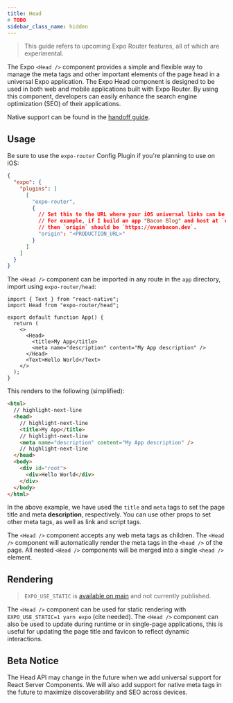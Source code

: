 ```yaml
---
title: Head
# TODO
sidebar_class_name: hidden
---
```


> This guide refers to upcoming Expo Router features, all of which are experimental.

The Expo `<Head />` component provides a simple and flexible way to manage the meta tags and other important elements of the page head in a universal Expo application. The Expo Head component is designed to be used in both web and mobile applications built with Expo Router. By using this component, developers can easily enhance the search engine optimization (SEO) of their applications.

Native support can be found in the [handoff guide](/docs/lab/handoff).

## Usage

Be sure to use the `expo-router` Config Plugin if you're planning to use on iOS:

```json title=app.json
{
  "expo": {
    "plugins": [
      [
        "expo-router",
        {
          // Set this to the URL where your iOS universal links can be accessed.
          // For example, if I build an app "Bacon Blog" and host at `evanbacon.dev`
          // then `origin` should be `https://evanbacon.dev`.
          "origin": "<PRODUCTION_URL>"
        }
      ]
    ]
  }
}
```

The `<Head />` component can be imported in any route in the `app` directory, import using `expo-router/head`:

```tsx title=app/index.js
import { Text } from "react-native";
import Head from "expo-router/head";

export default function App() {
  return (
    <>
      <Head>
        <title>My App</title>
        <meta name="description" content="My App description" />
      </Head>
      <Text>Hello World</Text>
    </>
  );
}
```

This renders to the following (simplified):

```html title=dist/index.html
<html>
  // highlight-next-line
  <head>
    // highlight-next-line
    <title>My App</title>
    // highlight-next-line
    <meta name="description" content="My App description" />
    // highlight-next-line
  </head>
  <body>
    <div id="root">
      <div>Hello World</div>
    </div>
  </body>
</html>
```

In the above example, we have used the `title` and `meta` tags to set the page title and meta **description**, respectively. You can use other props to set other meta tags, as well as link and script tags.

The `<Head />` component accepts any web meta tags as children. The `<Head />` component will automatically render the meta tags in the `<head />` of the page. All nested `<Head />` components will be merged into a single `<head />` element.

## Rendering

> `EXPO_USE_STATIC` is [available on main](https://github.com/expo/expo/pull/21572) and not currently published.

The `<Head />` component can be used for static rendering with `EXPO_USE_STATIC=1 yarn expo` (cite needed). The `<Head />` component can also be used to update during runtime or in single-page applications, this is useful for updating the page title and favicon to reflect dynamic interactions.

## Beta Notice

<!-- TODO -->

The Head API may change in the future when we add universal support for React Server Components. We will also add support for native meta tags in the future to maximize discoverability and SEO across devices.
